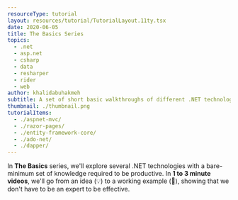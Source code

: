 ```yaml
---
resourceType: tutorial
layout: resources/tutorial/TutorialLayout.11ty.tsx
date: 2020-06-05
title: The Basics Series
topics:
  - .net
  - asp.net
  - csharp
  - data
  - resharper
  - rider
  - web
author: khalidabuhakmeh
subtitle: A set of short basic walkthroughs of different .NET technologies.
thumbnail: ./thumbnail.png
tutorialItems:
  - ./aspnet-mvc/
  - ./razor-pages/
  - ./entity-framework-core/
  - ./ado-net/
  - ./dapper/
---
```


In **The Basics** series, we'll explore several .NET technologies with a bare-minimum set of knowledge required to be productive. In **1 to 3 minute videos**, we'll go from an idea (💡) to a working example (🎉), showing that we don't have to be an expert to be effective.
